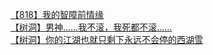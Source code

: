 [【818】我的智障前情缘](http://tieba.baidu.com/p/4853088464?see_lz=1&pn=)   
[【树洞】男神……我不滚，我死都不滚……](http://tieba.baidu.com/p/4853158684?see_lz=1&pn=)   
[【树洞】你的江湖也就只剩下永远不会停的西湖雪](http://tieba.baidu.com/p/4853140929?see_lz=1&pn=)   
